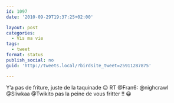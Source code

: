 ```yaml
---
id: 1097
date: '2010-09-29T19:37:25+02:00'

layout: post
categories:
  - Vis ma vie
tags:
  - tweet
format: status
publish_social: no
guid: 'http://tweets.local/?birdsite_tweet=25911287875'

---
```


Y’a pas de friture, juste de la taquinade 😉 RT @Fran6: @nighcrawl @Sliwkaa @Twikito pas la peine de vous fritter !! 😀